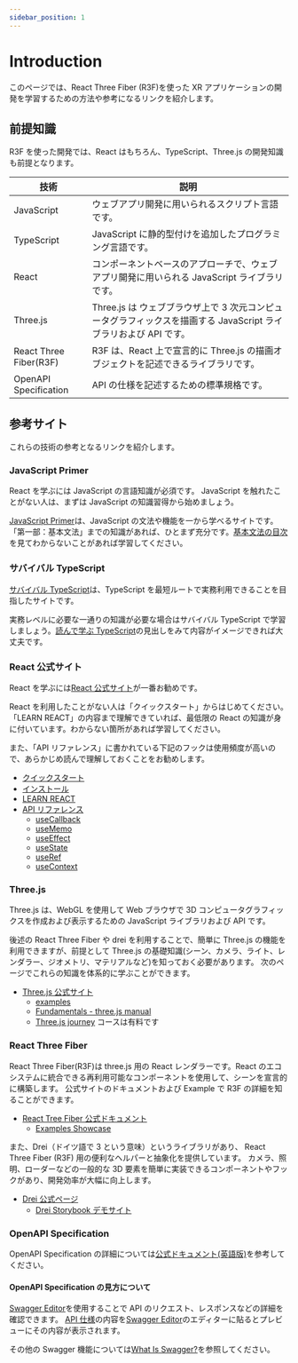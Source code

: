 ```yaml
---
sidebar_position: 1
---
```


# Introduction

このページでは、React Three Fiber (R3F)を使った XR アプリケーションの開発を学習するための方法や参考になるリンクを紹介します。

## 前提知識

R3F を使った開発では、React はもちろん、TypeScript、Three.js の開発知識も前提となります。

| 技術                   | 説明                                                                                                             |
| ---------------------- | ---------------------------------------------------------------------------------------------------------------- |
| JavaScript             | ウェブアプリ開発に用いられるスクリプト言語です。                                                                 |
| TypeScript             | JavaScript に静的型付けを追加したプログラミング言語です。                                                        |
| React                  | コンポーネントベースのアプローチで、ウェブアプリ開発に用いられる JavaScript ライブラリです。                     |
| Three.js               | Three.js は ウェブブラウザ上で 3 次元コンピュータグラフィックスを描画する JavaScript ライブラリおよび API です。 |
| React Three Fiber(R3F) | R3F は、React 上で宣言的に Three.js の描画オブジェクトを記述できるライブラリです。                               |
| OpenAPI Specification  | API の仕様を記述するための標準規格です。                                                                         |

## 参考サイト

これらの技術の参考となるリンクを紹介します。

### JavaScript Primer

React を学ぶには JavaScript の言語知識が必須です。 JavaScript を触れたことがない人は、まずは JavaScript の知識習得から始めましょう。

[JavaScript Primer](https://jsprimer.net/)は、JavaScript の文法や機能を一から学べるサイトです。「第一部：基本文法」までの知識があれば、ひとまず充分です。[基本文法の目次](https://jsprimer.net/basic/)を見てわからないことがあれば学習してください。

### サバイバル TypeScript

[サバイバル TypeScript](https://book.yyts.org/)は、TypeScript を最短ルートで実務利用できることを目指したサイトです。

実務レベルに必要な一通りの知識が必要な場合はサバイバル TypeScript で学習しましょう。[読んで学ぶ TypeScript](https://book.yyts.org/reference)の見出しをみて内容がイメージできれば大丈夫です。

### React 公式サイト

React を学ぶには[React 公式サイト](https://ja.react.dev/)が一番お勧めです。

React を利用したことがない人は「クイックスタート」からはじめてください。「LEARN REACT」の内容まで理解できていれば、最低限の React の知識が身に付いています。わからない箇所があれば学習してください。

また、「API リファレンス」に書かれている下記のフックは使用頻度が高いので、あらかじめ読んで理解しておくことをお勧めします。

- [クイックスタート](https://ja.react.dev/learn)
- [インストール](https://ja.react.dev/learn/installation)
- [LEARN REACT](https://ja.react.dev/learn/describing-the-ui)
- [API リファレンス](https://ja.react.dev/reference)
  - [useCallback](https://ja.react.dev/reference/react/useCallback)
  - [useMemo](https://ja.react.dev/reference/react/useMemo)
  - [useEffect](https://ja.react.dev/reference/react/useEffect)
  - [useState](https://ja.react.dev/reference/react/useState)
  - [useRef](https://ja.react.dev/reference/react/useRef)
  - [useContext](https://ja.react.dev/reference/react/useContext)

### Three.js

Three.js は、WebGL を使用して Web ブラウザで 3D コンピュータグラフィックスを作成および表示するための JavaScript ライブラリおよび API です。

後述の React Three Fiber や drei を利用することで、簡単に Three.js の機能を利用できますが、前提として Three.js の基礎知識(シーン、カメラ、ライト、レンダラー、ジオメトリ、マテリアルなど)を知っておく必要があります。
次のページでこれらの知識を体系的に学ぶことができます。

- [Three.js 公式サイト](https://threejs.org/)
  - [examples](https://threejs.org/examples/)
  - [Fundamentals - three.js manual](https://threejs.org/manual/#en/fundamentals)
  - [Three.js journey](https://threejs-journey.com/) コースは有料です

### React Three Fiber

React Three Fiber(R3F)は three.js 用の React レンダラーです。React のエコシステムに統合できる再利用可能なコンポーネントを使用して、シーンを宣言的に構築します。
公式サイトのドキュメントおよび Example で R3F の詳細を知ることができます。

- [React Tree Fiber 公式ドキュメント](https://docs.pmnd.rs/react-three-fiber/getting-started/introduction)
  - [Examples Showcase](https://docs.pmnd.rs/react-three-fiber/getting-started/examples)

また、Drei（ドイツ語で 3 という意味）というライブラリがあり、 React Three Fiber (R3F) 用の便利なヘルパーと抽象化を提供しています。
カメラ、照明、ローダーなどの一般的な 3D 要素を簡単に実装できるコンポーネントやフックがあり、開発効率が大幅に向上します。

- [Drei 公式ページ](https://github.com/pmndrs/drei)
  - [Drei Storybook デモサイト](https://drei.pmnd.rs/)

### OpenAPI Specification

OpenAPI Specification の詳細については[公式ドキュメント(英語版)](https://www.openapis.org/what-is-openapi)を参考してください。

#### OpenAPI Specification の見方について

[Swagger Editor](https://editor.swagger.io/)を使用することで API のリクエスト、レスポンスなどの詳細を確認できます。
[API 仕様](https://github.com/ws-4020/mobile-app-crib-notes/blob/master/example-app/api-document/openapi.yaml)の内容を[Swagger Editor](https://editor.swagger.io/)のエディターに貼るとプレビューにその内容が表示されます。

その他の Swagger 機能については[What Is Swagger?](https://swagger.io/docs/specification/about/)を参照してください。
